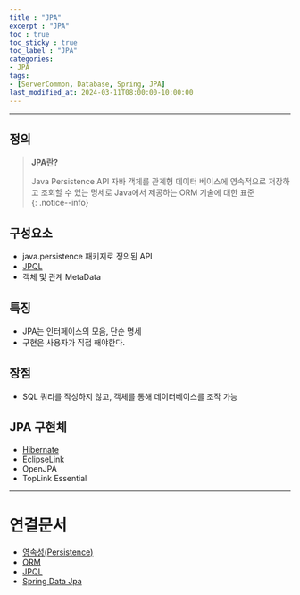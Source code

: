 ```yaml
---
title : "JPA"
excerpt : "JPA"
toc : true
toc_sticky : true
toc_label : "JPA"
categories:
- JPA
tags:
- [ServerCommon, Database, Spring, JPA]
last_modified_at: 2024-03-11T08:00:00-10:00:00
---
```

  
---
  
## 정의
> **JPA란?**  
>
> Java Persistence API
> 자바 객체를 관계형 데이터 베이스에 영속적으로 저장하고 조회할 수 있는 명세로 Java에서 제공하는 ORM 기술에 대한 표준  
{: .notice--info}  
  
## 구성요소
- java.persistence 패키지로 정의된 API
- [JPQL](../../jpa/jpa-JPQL)
- 객체 및 관계 MetaData
  
## 특징
- JPA는 인터페이스의 모음, 단순 명세
- 구현은 사용자가 직접 해야한다.
  
## 장점
- SQL 쿼리를 작성하지 않고, 객체를 통해 데이터베이스를 조작 가능
  
## JPA 구현체
- [Hibernate](../../jpa/jpa-Hibernate)
- EclipseLink
- OpenJPA
- TopLink Essential

---
  
# 연결문서
- [영속성(Persistence)](../../servercommon/servercommon-영속성(Persistence))
- [ORM](../../servercommon/servercommon-ORM)
- [JPQL](../../jpa/jpa-JPQL)
- [Spring Data Jpa](../../jpa/jpa-Spring-Data-Jpa)
